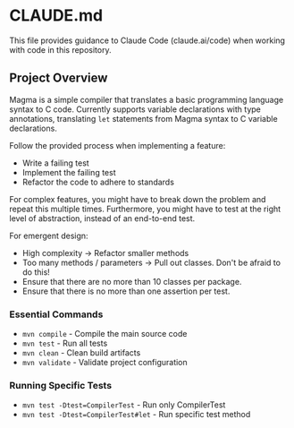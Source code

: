 # CLAUDE.md

This file provides guidance to Claude Code (claude.ai/code) when working with code in this repository.

## Project Overview

Magma is a simple compiler that translates a basic programming language syntax to C code. Currently supports variable
declarations with type annotations, translating `let` statements from Magma syntax to C variable declarations.

Follow the provided process when implementing a feature:

- Write a failing test
- Implement the failing test
- Refactor the code to adhere to standards

For complex features, you might have to break down the problem and repeat this multiple times.
Furthermore, you might have to test at the right level of abstraction, instead of an end-to-end test.

For emergent design:

- High complexity -> Refactor smaller methods
- Too many methods / parameters -> Pull out classes. Don't be afraid to do this!
- Ensure that there are no more than 10 classes per package.
- Ensure that there is no more than one assertion per test.

### Essential Commands

- `mvn compile` - Compile the main source code
- `mvn test` - Run all tests
- `mvn clean` - Clean build artifacts
- `mvn validate` - Validate project configuration

### Running Specific Tests

- `mvn test -Dtest=CompilerTest` - Run only CompilerTest
- `mvn test -Dtest=CompilerTest#let` - Run specific test method